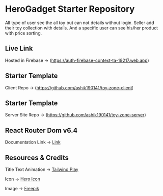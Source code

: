 # HeroGadget Starter Repository

All type of user see the all toy but can not details without login. Seller add their toy collection with details. And a specific user can see his/her product with price sorting.

## Live Link
Hosted in Firebase -> (https://auth-firebase-context-ta-19217.web.app)


## Starter Template
Client Repo -> (https://github.com/ashik190141/toy-zone-client)


## Starter Template
Server Site Repo -> (https://github.com/ashik190141/toy-zone-server)

## React Router Dom v6.4 
Documentation Link -> [Link](https://reactrouter.com/en/main/start/overview)


## Resources & Credits

Title Text Animation -> [Tailwind Play](https://play.tailwindcss.com/VCZwwz1e3R)

Icon -> [Hero Icon](https://heroicons.com/)

Image -> [Freepik](https://www.freepik.com/)

